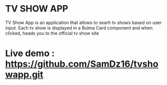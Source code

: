# TV SHOW APP
TV Show App is an application that allows to searh tv shows based on user input. Each tv show is displayed in a Bulma Card component and when clicked, heads you to the official tv show site

# Live demo : https://github.com/SamDz16/tvshowapp.git
